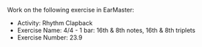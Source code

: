 Work on the following exercise in EarMaster:
- Activity: Rhythm Clapback
- Exercise Name: 4/4 - 1 bar: 16th & 8th notes, 16th & 8th triplets
- Exercise Number: 23.9
